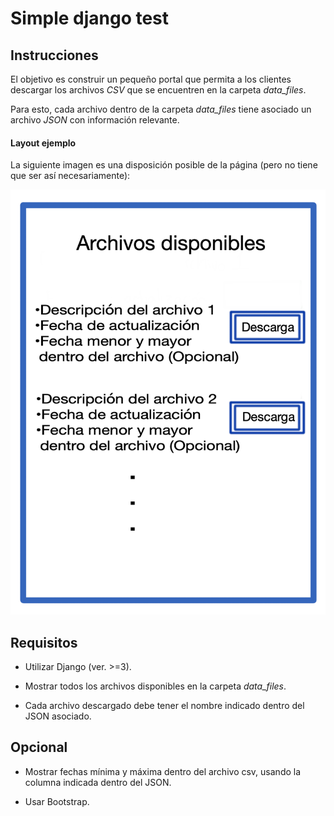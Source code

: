 # Simple django test

## Instrucciones

El objetivo es construir un pequeño portal que permita a los clientes descargar los archivos *CSV* que se encuentren en la carpeta *data_files*.

Para esto, cada archivo dentro de la carpeta *data_files* tiene asociado un archivo *JSON* con información relevante.

#### Layout ejemplo

La siguiente imagen es una disposición posible de la página (pero no tiene que ser así necesariamente):

![Image missing!!](/Layout_idea.png "Sample layout")

## Requisitos

* Utilizar Django (ver. >=3).

* Mostrar todos los archivos disponibles en la carpeta *data_files*.

* Cada archivo descargado debe tener el nombre indicado dentro del JSON asociado.

## Opcional

* Mostrar fechas mínima y máxima dentro del archivo csv, usando la columna indicada dentro del JSON.

* Usar Bootstrap.
